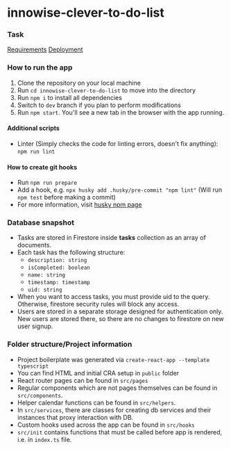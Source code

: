 # innowise-clever-to-do-list

### Task
[Requirements](https://docs.google.com/document/d/1heFuihWrsw14bCpUdr6fla9ysqE6IrsobSMKAOpBiKA)
[Deployment](https://todo-twentysixhugs.netlify.app/)

### How to run the app
1. Clone the repository on your local machine
2. Run `cd innowise-clever-to-do-list` to move into the directory
3. Run `npm i` to install all dependencies
4. Switch to `dev` branch if you plan to perform modifications 
5. Run `npm start`. You'll see a new tab in the browser with the app running.

#### Additional scripts
- Linter (Simply checks the code for linting errors, doesn't fix anything): `npm run lint`

#### How to create git hooks
- Run `npm run prepare`
- Add a hook, e.g. `npx husky add .husky/pre-commit "npm lint"` (Will run `npm test` before making a commit)
- For more information, visit [husky npm page](https://www.npmjs.com/package/husky)

### Database snapshot
- Tasks are stored in Firestore inside **tasks** collection as an array of documents.
- Each task has the following structure:
  - `description: string`
  - `isCompleted: boolean`
  - `name: string`
  - `timestamp: timestamp`
  - `uid: string`
- When you want to access tasks, you must provide uid to the query. Otherwise, firestore security rules will block any access.
- Users are stored in a separate storage designed for authentication only. New users are stored there, so there are no changes to firestore on new user signup.

### Folder structure/Project information
- Project boilerplate was generated via `create-react-app --template typescript`
- You can find HTML and initial CRA setup in `public` folder
- React router pages can be found in `src/pages`
- Regular components which are not pages themselves can be found in `src/components`.
- Helper calendar functions can be found in `src/helpers`.
- In `src/services`, there are classes for creating db services and their instances that proxy interaction with DB.
- Custom hooks used across the app can be found in `src/hooks`
- `src/init` contains functions that must be called before app is rendered, i.e. in `index.ts` file.
